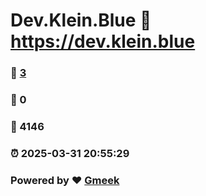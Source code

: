 # Dev.Klein.Blue :link: https://dev.klein.blue 
### :page_facing_up: [3](https://dev.klein.blue/tag.html) 
### :speech_balloon: 0 
### :hibiscus: 4146 
### :alarm_clock: 2025-03-31 20:55:29 
### Powered by :heart: [Gmeek](https://github.com/Meekdai/Gmeek)
